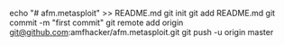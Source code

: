 echo "# afm.metasploit" >> README.md git init git add README.md git commit -m "first commit" git remote add origin git@github.com:amfhacker/afm.metasploit.git git push -u origin master